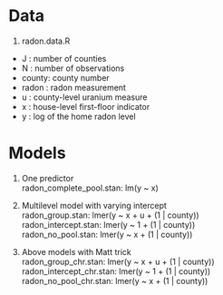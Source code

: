 Data
====

1. radon.data.R
  - J     : number of counties
  - N     : number of observations
  - county: county number 
  - radon : radon measurement
  - u     : county-level uranium measure
  - x     : house-level first-floor indicator
  - y     : log of the home radon level

Models
======

1. One predictor  
  radon_complete_pool.stan: lm(y ~ x)

2. Multilevel model with varying intercept  
  radon_group.stan: lmer(y ~ x + u + (1 | county))  
  radon_intercept.stan: lmer(y ~ 1 + (1 | county))  
  radon_no_pool.stan: lmer(y ~ x + (1 | county))  

3. Above models with Matt trick  
  radon_group_chr.stan: lmer(y ~ x + u + (1 | county))  
  radon_intercept_chr.stan: lmer(y ~ 1 + (1 | county))  
  radon_no_pool_chr.stan: lmer(y ~ x + (1 | county))  
